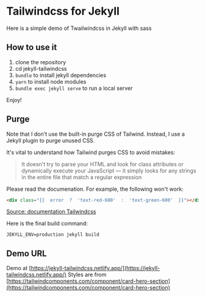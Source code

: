 # Tailwindcss for Jekyll

Here is a simple demo of Twailwindcss in Jekyll with sass

## How to use it

1. clone the repository
2. cd jekyll-tailwindcss
3. `bundle` to install jekyll dependencies
4. `yarn` to install node modules
5. `bundle exec jekyll serve` to run a local server

Enjoy!

## Purge

Note that I don't use the built-in purge CSS of Tailwind. Instead, I use a Jekyll plugin to purge unused CSS.

It's vital to understand how Tailwind purges CSS to avoid mistakes: 

> It doesn't try to parse your HTML and look for class attributes or dynamically execute your JavaScript — it simply looks for any strings in the entire file that match a regular expression

Please read the documenation. For example, the following won't work:

```html
<div class="{{  error  ?  'text-red-600'  :  'text-green-600'  }}"></div>
```

[Source: documentation Tailwindcss](https://tailwindcss.com/docs/optimizing-for-production)

Here is the final build command:

```
JEKYLL_ENV=production jekyll build
```

## Demo URL

Demo at [https://jekyll-tailwindcss.netlify.app/](https://jekyll-tailwindcss.netlify.app/)
Styles are from [https://tailwindcomponents.com/component/card-hero-section](https://tailwindcomponents.com/component/card-hero-section)
